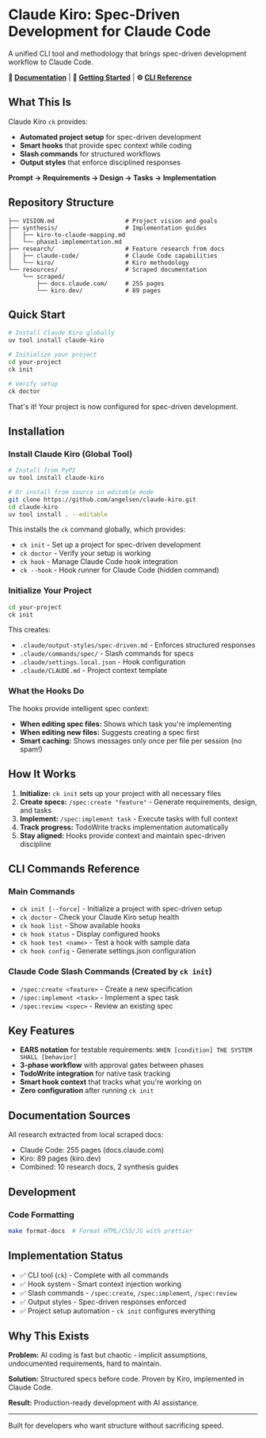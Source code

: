 # Claude Kiro: Spec-Driven Development for Claude Code

A unified CLI tool and methodology that brings spec-driven development workflow to Claude Code.

**📖 [Documentation](https://angelsen.github.io/claude-kiro/)** | **🚀 [Getting Started](https://angelsen.github.io/claude-kiro/getting-started.html)** | **⚙️ [CLI Reference](https://angelsen.github.io/claude-kiro/cli.html)**

## What This Is

Claude Kiro `ck` provides:
- **Automated project setup** for spec-driven development
- **Smart hooks** that provide spec context while coding
- **Slash commands** for structured workflows
- **Output styles** that enforce disciplined responses

**Prompt → Requirements → Design → Tasks → Implementation**

## Repository Structure

```
├── VISION.md                    # Project vision and goals
├── synthesis/                   # Implementation guides
│   ├── kiro-to-claude-mapping.md
│   └── phase1-implementation.md
├── research/                    # Feature research from docs
│   ├── claude-code/             # Claude Code capabilities
│   └── kiro/                    # Kiro methodology
└── resources/                   # Scraped documentation
    └── scraped/
        ├── docs.claude.com/     # 255 pages
        └── kiro.dev/            # 89 pages
```

## Quick Start

```bash
# Install Claude Kiro globally
uv tool install claude-kiro

# Initialize your project
cd your-project
ck init

# Verify setup
ck doctor
```

That's it! Your project is now configured for spec-driven development.

## Installation

### Install Claude Kiro (Global Tool)

```bash
# Install from PyPI
uv tool install claude-kiro

# Or install from source in editable mode
git clone https://github.com/angelsen/claude-kiro.git
cd claude-kiro
uv tool install . --editable
```

This installs the `ck` command globally, which provides:
- `ck init` - Set up a project for spec-driven development
- `ck doctor` - Verify your setup is working
- `ck hook` - Manage Claude Code hook integration
- `ck --hook` - Hook runner for Claude Code (hidden command)

### Initialize Your Project

```bash
cd your-project
ck init
```

This creates:
- `.claude/output-styles/spec-driven.md` - Enforces structured responses
- `.claude/commands/spec/` - Slash commands for specs
- `.claude/settings.local.json` - Hook configuration
- `.claude/CLAUDE.md` - Project context template

### What the Hooks Do

The hooks provide intelligent spec context:
- **When editing spec files:** Shows which task you're implementing
- **When editing new files:** Suggests creating a spec first
- **Smart caching:** Shows messages only once per file per session (no spam!)

## How It Works

1. **Initialize:** `ck init` sets up your project with all necessary files
2. **Create specs:** `/spec:create "feature"` - Generate requirements, design, and tasks
3. **Implement:** `/spec:implement task` - Execute tasks with full context
4. **Track progress:** TodoWrite tracks implementation automatically
5. **Stay aligned:** Hooks provide context and maintain spec-driven discipline

## CLI Commands Reference

### Main Commands
- `ck init [--force]` - Initialize a project with spec-driven setup
- `ck doctor` - Check your Claude Kiro setup health
- `ck hook list` - Show available hooks
- `ck hook status` - Display configured hooks
- `ck hook test <name>` - Test a hook with sample data
- `ck hook config` - Generate settings.json configuration

### Claude Code Slash Commands (Created by `ck init`)
- `/spec:create <feature>` - Create a new specification
- `/spec:implement <task>` - Implement a spec task
- `/spec:review <spec>` - Review an existing spec

## Key Features

- **EARS notation** for testable requirements: `WHEN [condition] THE SYSTEM SHALL [behavior]`
- **3-phase workflow** with approval gates between phases
- **TodoWrite integration** for native task tracking
- **Smart hook context** that tracks what you're working on
- **Zero configuration** after running `ck init`

## Documentation Sources

All research extracted from local scraped docs:
- Claude Code: 255 pages (docs.claude.com)
- Kiro: 89 pages (kiro.dev)
- Combined: 10 research docs, 2 synthesis guides

## Development

### Code Formatting

```bash
make format-docs  # Format HTML/CSS/JS with prettier
```

## Implementation Status

- ✅ CLI tool (`ck`) - Complete with all commands
- ✅ Hook system - Smart context injection working
- ✅ Slash commands - `/spec:create`, `/spec:implement`, `/spec:review`
- ✅ Output styles - Spec-driven responses enforced
- ✅ Project setup automation - `ck init` configures everything

## Why This Exists

**Problem:** AI coding is fast but chaotic - implicit assumptions, undocumented requirements, hard to maintain.

**Solution:** Structured specs before code. Proven by Kiro, implemented in Claude Code.

**Result:** Production-ready development with AI assistance.

---

Built for developers who want structure without sacrificing speed.
